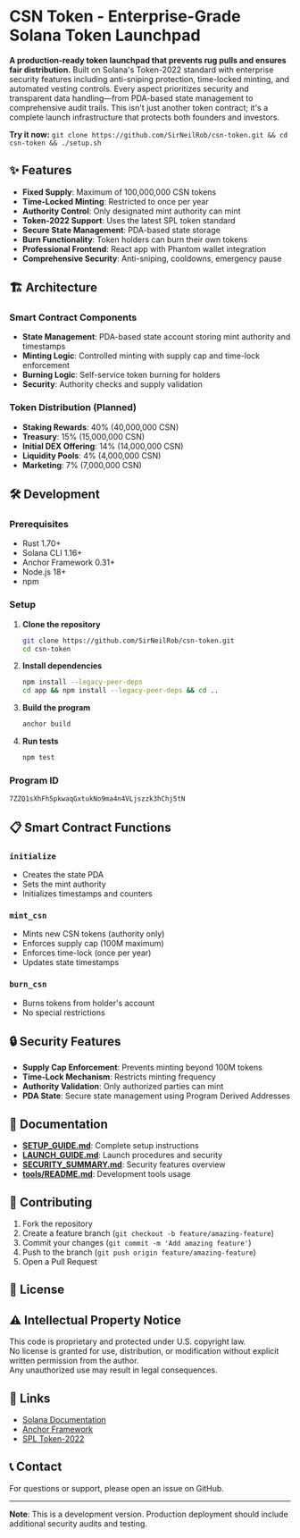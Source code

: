 # CSN Token - Enterprise-Grade Solana Token Launchpad

**A production-ready token launchpad that prevents rug pulls and ensures fair distribution.** Built on Solana's Token-2022 standard with enterprise security features including anti-sniping protection, time-locked minting, and automated vesting controls. Every aspect prioritizes security and transparent data handling—from PDA-based state management to comprehensive audit trails. This isn't just another token contract; it's a complete launch infrastructure that protects both founders and investors.

**Try it now:** `git clone https://github.com/SirNeilRob/csn-token.git && cd csn-token && ./setup.sh`

## ✨ Features

- **Fixed Supply**: Maximum of 100,000,000 CSN tokens
- **Time-Locked Minting**: Restricted to once per year
- **Authority Control**: Only designated mint authority can mint
- **Token-2022 Support**: Uses the latest SPL token standard
- **Secure State Management**: PDA-based state storage
- **Burn Functionality**: Token holders can burn their own tokens
- **Professional Frontend**: React app with Phantom wallet integration
- **Comprehensive Security**: Anti-sniping, cooldowns, emergency pause

## 🏗️ Architecture

### Smart Contract Components

- **State Management**: PDA-based state account storing mint authority and timestamps
- **Minting Logic**: Controlled minting with supply cap and time-lock enforcement
- **Burning Logic**: Self-service token burning for holders
- **Security**: Authority checks and supply validation

### Token Distribution (Planned)

- **Staking Rewards**: 40% (40,000,000 CSN)
- **Treasury**: 15% (15,000,000 CSN)
- **Initial DEX Offering**: 14% (14,000,000 CSN)
- **Liquidity Pools**: 4% (4,000,000 CSN)
- **Marketing**: 7% (7,000,000 CSN)

## 🛠️ Development

### Prerequisites

- Rust 1.70+
- Solana CLI 1.16+
- Anchor Framework 0.31+
- Node.js 18+
- npm

### Setup

1. **Clone the repository**
   ```bash
   git clone https://github.com/SirNeilRob/csn-token.git
   cd csn-token
   ```

2. **Install dependencies**
   ```bash
   npm install --legacy-peer-deps
   cd app && npm install --legacy-peer-deps && cd ..
   ```

3. **Build the program**
   ```bash
   anchor build
   ```

4. **Run tests**
   ```bash
   npm test
   ```

### Program ID

```
7ZZQ1sXhFh5pkwaqGxtukNo9ma4n4VLjszzk3hChj5tN
```

## 📋 Smart Contract Functions

### `initialize`
- Creates the state PDA
- Sets the mint authority
- Initializes timestamps and counters

### `mint_csn`
- Mints new CSN tokens (authority only)
- Enforces supply cap (100M maximum)
- Enforces time-lock (once per year)
- Updates state timestamps

### `burn_csn`
- Burns tokens from holder's account
- No special restrictions

## 🔒 Security Features

- **Supply Cap Enforcement**: Prevents minting beyond 100M tokens
- **Time-Lock Mechanism**: Restricts minting frequency
- **Authority Validation**: Only authorized parties can mint
- **PDA State**: Secure state management using Program Derived Addresses

## 📝 Documentation

- **[SETUP_GUIDE.md](SETUP_GUIDE.md)**: Complete setup instructions
- **[LAUNCH_GUIDE.md](LAUNCH_GUIDE.md)**: Launch procedures and security
- **[SECURITY_SUMMARY.md](SECURITY_SUMMARY.md)**: Security features overview
- **[tools/README.md](tools/README.md)**: Development tools usage

## 🤝 Contributing

1. Fork the repository
2. Create a feature branch (`git checkout -b feature/amazing-feature`)
3. Commit your changes (`git commit -m 'Add amazing feature'`)
4. Push to the branch (`git push origin feature/amazing-feature`)
5. Open a Pull Request

## 📄 License

## ⚠️ Intellectual Property Notice

This code is proprietary and protected under U.S. copyright law.  
No license is granted for use, distribution, or modification without explicit written permission from the author.  
Any unauthorized use may result in legal consequences.

## 🔗 Links

- [Solana Documentation](https://docs.solana.com/)
- [Anchor Framework](https://www.anchor-lang.com/)
- [SPL Token-2022](https://spl.solana.com/token-2022)

## 📞 Contact

For questions or support, please open an issue on GitHub.

---

**Note**: This is a development version. Production deployment should include additional security audits and testing.
